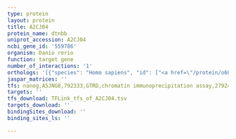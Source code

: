 ```yaml
---
type: protein
layout: protein
title: A2CJ04
protein_name: dtnbb
uniprot_accession: A2CJ04
ncbi_gene_id: '559786'
organism: Danio rerio
function: target gene
number_of_interactions: '1'
orthologs: '[{"species": "Homo sapiens", "id": ["<a href=\"/protein/o60941\">O60941</a>"]}, {"species": "Mus musculus", "id": ["G3UYM7"]}, {"species": "Rattus norvegicus", "id": ["<a href=\"/protein/p84060\">P84060</a>"]}, {"species": "Drosophila melanogaster", "id": ["A1Z904"]}, {"species": "Caenorhabditis elegans", "id": ["<a href=\"/protein/q9y048\">Q9Y048</a>"]}]'
jaspar_matrices: ''
tfs: nanog,A5JNG8,792333,GTRD,chromatin immunoprecipitation assay,27924024%5Buid%5D,No
targets: ''
tfs_download: TFLink_tfs_of_A2CJ04.tsv
targets_download: ''
bindingSites_download: ''
binding_sites_ls: ''

---
```

